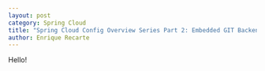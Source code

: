 ```yaml
---
layout: post
category: Spring Cloud
title: "Spring Cloud Config Overview Series Part 2: Embedded GIT Backend"
author: Enrique Recarte
---
```


Hello!

